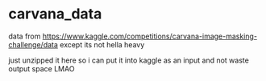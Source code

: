 # carvana_data
data from https://www.kaggle.com/competitions/carvana-image-masking-challenge/data except its not hella heavy

just unzipped it here so i can put it into kaggle as an input and not waste output space LMAO
